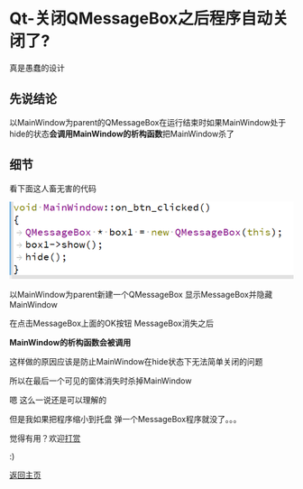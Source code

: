 # Qt-关闭QMessageBox之后程序自动关闭了?

真是愚蠢的设计

## 先说结论

以MainWindow为parent的QMessageBox在运行结束时如果MainWindow处于hide的状态**会调用MainWindow的析构函数**把MainWindow杀了

## 细节


看下面这人畜无害的代码

![9](img/9-1.png)

以MainWindow为parent新建一个QMessageBox
显示MessageBox并隐藏MainWindow

在点击MessageBox上面的OK按钮 MessageBox消失之后

**MainWindow的析构函数会被调用**

这样做的原因应该是防止MainWindow在hide状态下无法简单关闭的问题

所以在最后一个可见的窗体消失时杀掉MainWindow

嗯 这么一说还是可以理解的

但是我如果把程序缩小到托盘 弹一个MessageBox程序就没了。。。

觉得有用？欢迎[打赏](donate.md)

:)

[返回主页](index.md)